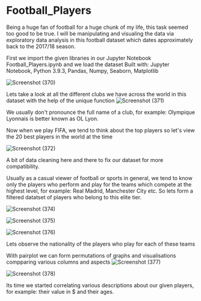 # Football_Players
Being a huge fan of football for a huge chunk of my life, this task seemed too good to be true. I will be manipulating and visualing the data via exploratory data analysis in this football dataset which dates approximately back to the 2017/18 season. 

First we import the given libraries in our Jupyter Notebook Football_Players.ipynb and we load the dataset
Built with: Jupyter Notebook, Python 3.9.3, Pandas, Numpy, Seaborn, Matplotlib

![Screenshot (370)](https://user-images.githubusercontent.com/94113177/202510573-9966a140-a5bd-4060-ad17-99fa5f8554d6.png)


Lets take a look at all the different clubs we have across the world in this dataset with the help of the unique function 
![Screenshot (371)](https://user-images.githubusercontent.com/94113177/202510864-ae0a6c89-9936-422e-b0d3-7aee1ef324e3.png)

We usually don't pronounce the full name of a club, for example: Olympique Lyonnais is better known as OL Lyon.

Now when we play FIFA, we tend to think about the top players so let's view the 20 best players in the world at the time 

![Screenshot (372)](https://user-images.githubusercontent.com/94113177/202511669-9fe4e894-4e9c-42b9-8fc6-6ea664b862b4.png)

A bit of data cleaning here and there to fix our dataset for more compatibility.

Usually as a casual viewer of football or sports in general, we tend to know only the players who perform and play for the teams which compete at the highest level, for example: Real Madrid, Manchester City etc. So lets form a filtered datatset of players who belong to this elite tier.


![Screenshot (374)](https://user-images.githubusercontent.com/94113177/202513220-7d5df730-921f-4269-8076-38ea14eb8bd4.png)


![Screenshot (375)](https://user-images.githubusercontent.com/94113177/202513381-ec1136cc-3a99-42a7-ae0e-98f7215ea5e9.png)

![Screenshot (376)](https://user-images.githubusercontent.com/94113177/202514146-218158f1-6185-4aec-8c47-9e5c8f9491f2.png)

Lets observe the nationality of the players who play for each of these teams

With pairplot we can form permutations of graphs and visualisations compparing various columns and aspects
![Screenshot (377)](https://user-images.githubusercontent.com/94113177/202514347-f2b17e35-e848-45e8-a4ba-8b7a72c56a64.png)

![Screenshot (378)](https://user-images.githubusercontent.com/94113177/202514424-973f65ca-c17c-4d0a-966b-efd9e7a9e12d.png)


Its time we started correlating various descriptions about our given players, for example: their value in $ and their ages.









